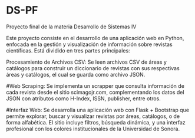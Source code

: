 # DS-PF
Proyecto final de la materia Desarrollo de Sistemas IV

Este proyecto consiste en el desarrollo de una aplicación web en Python, enfocada en la gestión y visualización de información sobre revistas científicas. Está dividido en tres partes principales:

Procesamiento de Archivos CSV: Se leen archivos CSV de áreas y catálogos para construir un diccionario de revistas con sus respectivas áreas y catálogos, el cual se guarda como archivo JSON.

#Web Scraping: Se implementa un scrapper que consulta información de cada revista desde el sitio scimagojr.com, complementando los datos del JSON con atributos como H-Index, ISSN, publisher, entre otros.

#Interfaz Web: Se desarrolla una aplicación web con Flask + Bootstrap que permite explorar, buscar y visualizar revistas por áreas, catálogos, o de forma alfabética. El sitio incluye filtros, búsqueda dinámica, y una interfaz profesional con los colores institucionales de la Universidad de Sonora.
